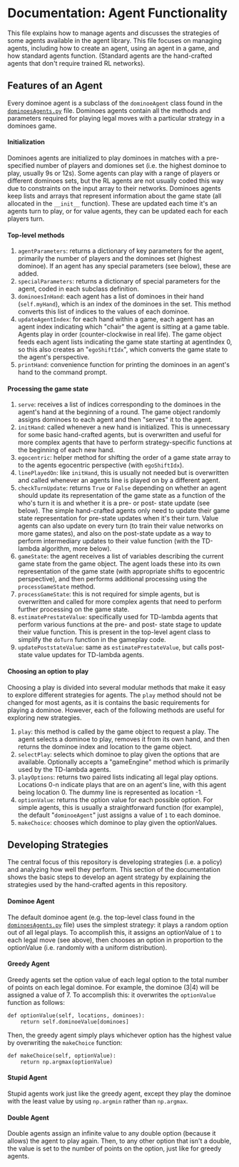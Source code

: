 # Documentation: Agent Functionality

This file explains how to manage agents and discusses the strategies of some
agents available in the agent library. This file focuses on managing agents, 
including how to create an agent, using an agent in a game, and how standard 
agents function. (Standard agents are the hand-crafted agents that don't
require trained RL networks). 

## Features of an Agent
Every dominoe agent is a subclass of the `dominoeAgent` class found in the 
[`dominoesAgents.py`](../dominoesAgents.py) file. Dominoes agents contain 
all the methods and parameters required for playing legal moves with a
particular strategy in a dominoes game. 

#### Initialization
Dominoes agents are initialized to play dominoes in matches with a pre-
specified number of players and domiones set (i.e. the highest dominoe to
play, usually 9s or 12s). Some agents can play with a range of players or 
different dominoes sets, but the RL agents are not usually coded this way due
to constraints on the input array to their networks. Dominoes agents keep
lists and arrays that represent information about the game state (all 
allocated in the `__init__` function). These are updated each time it's an 
agents turn to play, or for value agents, they can be updated each for each 
players turn. 

#### Top-level methods
1. `agentParameters`: returns a dictionary of key parameters for the agent,
   primarily the number of players and the dominoes set (highest dominoe). If
   an agent has any special parameters (see below), these are added.
2. `specialParameters`: returns a dictionary of special parameters for the
   agent, coded in each subclass definition.
3. `dominoesInHand`: each agent has a list of dominoes in their hand
   (`self.myHand`), which is an index of the dominoes in the set.
   This method converts this list of indices to the values of each dominoe.
4. `updateAgentIndex`: for each hand within a game, each agent has an agent
   index indicating which "chair" the agent is sitting at a game table. Agents
   play in order (counter-clockwise in real life). The game object feeds each
   agent lists indicating the game state starting at agentIndex 0, so this
   also creates an "`egoShiftIdx`", which converts the game state to the
   agent's perspective.
5. `printHand`: convenience function for printing the dominoes in an agent's
   hand to the command prompt.

#### Processing the game state
1. `serve`: receives a list of indices corresponding to the dominoes in the
   agent's hand at the beginning of a round. The game object randomly assigns
   dominoes to each agent and then "serves" it to the agent.
2. `initHand`: called whenever a new hand is initialized. This is unnecessary
   for some basic hand-crafted agents, but is overwritten and useful for more
   complex agents that have to perform strategy-specific functions at the
   beginning of each new hand.
3. `egocentric`: helper method for shifting the order of a game state array to
   to the agents egocentric perspective (with `egoShiftIdx`).
4. `linePlayedOn`: like `initHand`, this is usually not needed but is
   overwritten and called whenever an agents line is played on by a different
   agent.
5. `checkTurnUpdate`: returns `True` or `False` depending on whether an agent
   should update its representation of the game state as a function of the
   who's turn it is and whether it is a pre- or post- state update (see
   below). The simple hand-crafted agents only need to update their game state
   representation for pre-state updates when it's their turn. Value agents can
   also update on every turn (to train their value networks on more game
   states), and also on the post-state update as a way to perform intermediary
   updates to their value function (with the TD-lambda algorithm, more below).
6. `gameState`: the agent receives a list of variables describing the current
   game state from the game object. The agent loads these into its own
   representation of the game state (with appropriate shifts to egocentric
   perspective), and then performs additional processing using the
   `processGameState` method.
7. `processGameState`: this is not required for simple agents, but is
   overwritten and called for more complex agents that need to perform further
   processing on the game state.
8. `estimatePrestateValue`: specifically used for TD-lambda agents that
   perform various functions at the pre- and post- state stage to update their
   value function. This is present in the top-level agent class to simplify
   the `doTurn` function in the gameplay code.
9. `updatePoststateValue`: same as `estimatePrestateValue`, but calls
    post-state value updates for TD-lambda agents.

#### Choosing an option to play
Choosing a play is divided into several modular methods that make it easy to 
explore different strategies for agents. The `play` method should not be 
changed for most agents, as it is contains the basic requirements for playing
a dominoe. However, each of the following methods are useful for exploring 
new strategies. 
1. `play`: this method is called by the game object to request a play. The
   agent selects a dominoe to play, removes it from its own hand, and then
   returns the dominoe index and location to the game object.
2. `selectPlay`: selects which dominoe to play given the options that are
   available. Optionally accepts a "gameEngine" method which is primarily used
   by the TD-lambda agents.
3. `playOptions`: returns two paired lists indicating all legal play options.
   Locations 0-n indicate plays that are on an agent's line, with this agent
   being location 0. The dummy line is represented as location -1.
4. `optionValue`: returns the option value for each possible option. For
   simple agents, this is usually a straightforward function (for example),
   the default "`dominoeAgent`" just assigns a value of `1` to each dominoe.
5. `makeChoice`: chooses which dominoe to play given the optionValues.


## Developing Strategies
The central focus of this repository is developing strategies (i.e. a policy)
and analyzing how well they perform. This section of the documentation shows
the basic steps to develop an agent strategy by explaining the strategies used
by the hand-crafted agents in this repository. 

#### Dominoe Agent
The default dominoe agent (e.g. the top-level class found in the 
[`dominoesAgents.py`](../dominoesAgents.py) file) uses the simplest strategy: 
it plays a random option out of all legal plays. To accomplish this, it
assigns an optionValue of `1` to each legal move (see above), then chooses an
option in proportion to the optionValue (i.e. randomly with a uniform 
distribution). 

#### Greedy Agent 
Greedy agents set the option value of each legal option to the total number of
points on each legal dominoe. For example, the dominoe (3|4) will be assigned 
a value of 7. To accomplish this: it overwrites the `optionValue` function as 
follows: 
```
def optionValue(self, locations, dominoes):
    return self.dominoeValue[dominoes]
```
Then, the greedy agent simply plays whichever option has the highest value by 
overwriting the `makeChoice` function: 
```
def makeChoice(self, optionValue):
    return np.argmax(optionValue)
```

#### Stupid Agent
Stupid agents work just like the greedy agent, except they play the dominoe 
with the least value by using `np.argmin` rather than `np.argmax`. 

#### Double Agent
Double agents assign an infinite value to any double option (because it 
allows) the agent to play again. Then, to any other option that isn't a 
double, the value is set to the number of points on the option, just like
for greedy agents. 
    

